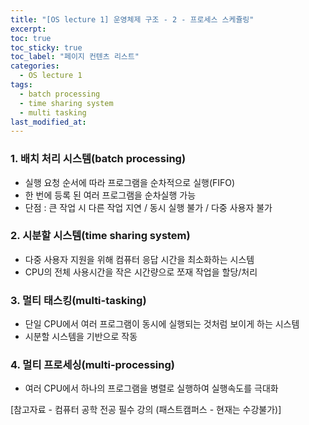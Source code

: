 ```yaml
---
title: "[OS lecture 1] 운영체제 구조 - 2 - 프로세스 스케쥴링"
excerpt:
toc: true
toc_sticky: true
toc_label: "페이지 컨텐츠 리스트"
categories:
  - OS lecture 1
tags:
  - batch processing
  - time sharing system
  - multi tasking
last_modified_at:
---
```


### **1. 배치 처리 시스템(batch processing)**

- 실행 요청 순서에 따라 프로그램을 순차적으로 실행(FIFO)
- 한 번에 등록 된 여러 프로그램을 순차실행 가능
- 단점 : 큰 작업 시 다른 작업 지연 / 동시 실행 불가 / 다중 사용자 불가

### **2. 시분할 시스템(time sharing system)**

- 다중 사용자 지원을 위해 컴퓨터 응답 시간을 최소화하는 시스템
- CPU의 전체 사용시간을 작은 시간량으로 쪼재 작업을 할당/처리

### **3. 멀티 태스킹(multi-tasking)**

- 단일 CPU에서 여러 프로그램이 동시에 실행되는 것처럼 보이게 하는 시스템
- 시분할 시스템을 기반으로 작동

### **4. 멀티 프로세싱(multi-processing)**

- 여러 CPU에서 하나의 프로그램을 병렬로 실행하여 실행속도를 극대화

[참고자료 - 컴퓨터 공학 전공 필수 강의 (패스트캠퍼스 - 현재는 수강불가)]

